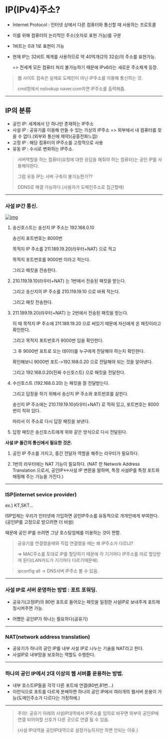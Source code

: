 # IP(IPv4)주소?



* Internet Protocol : 인터넷 상에서 다른 컴퓨터와 통신할 때 사용하는 프로토콜

* 이를 위해 컴퓨터의 논리적인 주소(숫자로 표현 가능)를 구분

* 1비트는 0과 1로 표현이 가능

* 현재 IP는 32비트 체계를 사용하므로 약 40억개(2의 32승)의 주소를 표현가능.

  => 전세계 모든 컴퓨터 처리 불가능하기 때문에 IPv6라는 새로운 주소체계 등장.



> 웹 사이트 접속은 실제로 도메인이 아닌 IP주소를 이용해 통신하는 것.
>
> cmd창에서 nslookup naver.com치면 IP주소를 출력해줌.



---



## IP의 분류

* 공인 IP: 세계에서 단 하나만 존재하는 IP주소
* 사설 IP : 공유기를 이용해 만들 수 있는 가상의 IP주소 => 외부에서 내 컴퓨터를 찾을 수 없다.(외부와 통신에 제약)(공중전화느낌)
* 고정 IP : 해당 컴퓨터의 IP주소를 고정적으로 사용
* 유동 IP : 수시로 변화하는 IP주소. 



>  서버역할을 하는 컴퓨터(요청에 대한 응답을 해줘야 하는 컴퓨터)는 공인 IP를 사용해야한다.
>
> 그럼 유동 IP는 서버 구축이 불가능한가??
>
> DDNS로 해결 가능하다.(사용자가 도메인주소로 접근할때)



---

### 사설 IP간 통신.



[![img](https://t1.daumcdn.net/cfile/blog/1215C63850F0084A0B)](https://t1.daumcdn.net/cfile/blog/1215C63850F0084A0B?original)





1. 송신호스트는 송신지 IP 주소는 192.168.0.10

   송신지 포트번호는 8000번

   목적지 IP 주소를 211.189.19.20(라우터+NAT) 으로 적고

   목적지 포트번호를 9000번 이라고 적는다. 

   그리고 패킷을 전송한다.

2. 210.119.19.10(라우터+NAT) 는 1번에서 전송된 패킷을 받는다. 

   그리고 송신지의 IP 주소를 210.119.19.10 으로 바꿔 적는다. 

   그리고 패킷 전송한다.

3. 211.189.19.20(라우터+NAT) 는 2번에서 전송된 패킷을 받는다. 

   이 때 목적지 IP 주소에 211.189.19.20 으로 써있기 때문에 자신에게 온 패킷이라고 확인한다. 

   그리고 목적지 포트번호가 9000번 임을 확인한다. 

   그 후 9000번 포트로 오는 데이터를 누구에게 전달해야 하는지 확인한다. 

   확인해보니 9000번 포트->192.168.0.20 으로 전달해야 되는 것을 알아낸다. 

   그리고 192.168.0.20(진짜 수신호스트) 으로 패킷을 전달한다.

4. 수신호스트 (192.168.0.20) 는 패킷을 잘 전달받는다. 

   그리고 답장을 하기 위해서 송신지 IP 주소와 포트번호를 살핀다. 

   송신지 IP 주소에는 210.119.19.10(라우터+NAT) 로 적혀 있고, 포트번호는 8000번이 적혀 있다. 

   따라서 이 주소로 다시 답장 패킷을 보낸다.

5. 답장 패킷은 송신호스트에게 위와 같은 방식으로 다시 전달된다.



**사설 IP 들간의 통신에서 필요한 것은.**

1. 공인 IP 주소를 가지고, 중간 전달자 역할을 해주는 라우터가 필요하다.

2. 1번의 라우터에는 NAT 기능이 필요하다. (NAT 란 Network Address Translation 으로서, 공인IP<->사설 IP 변환을 말하며, 특정 사설IP를 특정 포트와 매핑해 주는 기능을 가진다.)

---



### ISP(internet sevice provider)

ex.) KT,SKT...

ISP업체는 우리가 인터넷에 가입하면 공인IP주소를 유동적으로 개개인에게 부여한다. (공인IP를 고정으로 받으려면 더 비쌈)

때문에 공인 IP를 쓰려면 그냥 호스팅업체를 이용하는 것이 편함.



> 공유기를 연결했을때와 직접 연결했을 때는 왜 IP주소가 다르냐?
>
> => MAC주소를 토대로 IP를 할당하기 때문에 각 기기마다 IP주소를 따로 할당받게 된다(LAN카드가 기기마다 다르기때문에)



> ipconfig all -> DNS서버 IP주소 볼 수 있음.

---



### 사설 IP로 서버 운영하는 방법 : 포트 포워딩.

* 공유기(고정IP)의 80번 포트로 들어오는 패킷을 일정한 사설IP로 보내주게 포트매칭시켜주면 가능.

* 어쨌든 공인IP가 하나는 필요하다(공유기)



---

### NAT(network address translation)

* 공유기가 하나의 공인 IP를 내부 사설 IP로 나누는 기술을 NAT라고 한다.
* 사설IP로 내부망을 보호하는 역할도 수행한다.



---

### 하나의 공인 IP에서 2대 이상의 웹 서버를 운용하는 방법.

* 내부 호스트IP들을 각각 다른 포트에 연결(80번,81번...)
* 이런식으로 포트를 다르게 분배하면 하나의 공인 IP에서 여러개의 웹서버 운용이 가능(도메인주소가 다르다는 가정하에.)



---

> 주의!: 공유기 아래의 사설IP대역에서 IP주소를 임의로 바꾸면 외부의 공인IP에 연결 되어야할 신호가 다른 곳으로 연결 될 수 있음.
>
> (사설 IP대역을 공인IP대역으로 설정가능하지만 하면 안되는 이유.)

